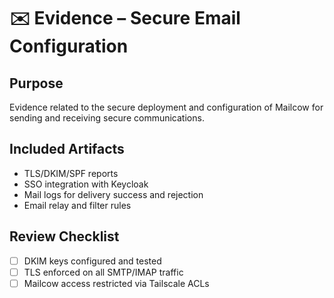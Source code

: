 # ✉️ Evidence – Secure Email Configuration

## Purpose
Evidence related to the secure deployment and configuration of Mailcow for sending and receiving secure communications.

## Included Artifacts
- TLS/DKIM/SPF reports
- SSO integration with Keycloak
- Mail logs for delivery success and rejection
- Email relay and filter rules

## Review Checklist
- [ ] DKIM keys configured and tested
- [ ] TLS enforced on all SMTP/IMAP traffic
- [ ] Mailcow access restricted via Tailscale ACLs
